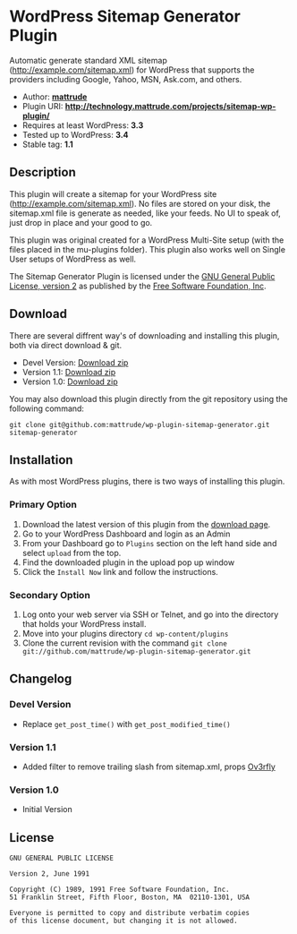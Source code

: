 # WordPress Sitemap Generator Plugin
Automatic generate standard XML sitemap (http://example.com/sitemap.xml) for WordPress that supports the providers including Google, Yahoo, MSN, Ask.com, and others.

* Author: **[mattrude](http://mattrude.com/)**
* Plugin URI: **http://technology.mattrude.com/projects/sitemap-wp-plugin/**
* Requires at least WordPress: **3.3**
* Tested up to WordPress: **3.4**
* Stable tag: **1.1**

## Description
This plugin will create a sitemap for your WordPress site (http://example.com/sitemap.xml). No files are stored on your disk, the sitemap.xml file is generate as needed, like your feeds.  No UI to speak of, just drop in place and your good to go.

This plugin was original created for a WordPress Multi-Site setup (with the files placed in the mu-plugins folder).  This plugin also works well on Single User setups of WordPress as well.

The Sitemap Generator Plugin is licensed under the [GNU General Public License, version 2](http://www.gnu.org/licenses/old-licenses/gpl-2.0.html) as published by the [Free Software Foundation, Inc](http://www.gnu.org/).

## Download
There are several diffrent way's of downloading and installing this plugin, both via direct download & git.

* Devel Version: [Download zip](https://github.com/mattrude/wp-plugin-sitemap-generator/zipball/master)
* Version 1.1: [Download zip](https://github.com/downloads/mattrude/wp-plugin-sitemap-generator/sitemap-generator.v1.1.zip)
* Version 1.0: [Download zip](https://github.com/downloads/mattrude/wp-plugin-sitemap-generator/sitemap-generator.v1.0.zip)

You may also download this plugin directly from the git repository using the following command:

    git clone git@github.com:mattrude/wp-plugin-sitemap-generator.git sitemap-generator

## Installation
As with most WordPress plugins, there is two ways of installing this plugin.

### Primary Option

1. Download the latest version of this plugin from the [download page](https://github.com/mattrude/wp-plugin-sitemap-generator/downloads).
1. Go to your WordPress Dashboard and login as an Admin
1. From your Dashboard go to `Plugins` section on the left hand side and select `upload` from the top.
1. Find the downloaded plugin in the upload pop up window
1. Click the `Install Now` link and follow the instructions.

### Secondary Option

1. Log onto your web server via SSH or Telnet, and go into the directory that holds your WordPress install.
1. Move into your plugins directory `cd wp-content/plugins`
1. Clone the current revision with the command `git clone git://github.com/mattrude/wp-plugin-sitemap-generator.git`

## Changelog

### Devel Version
* Replace `get_post_time()` with `get_post_modified_time()`

### Version 1.1
* Added filter to remove trailing slash from sitemap.xml, props [Ov3rfly](http://technology.mattrude.com/2011/10/07/wordpress-sitemap-generator-plugin/#comment-569)

### Version 1.0
* Initial Version

## License

    GNU GENERAL PUBLIC LICENSE
    
    Version 2, June 1991
    
    Copyright (C) 1989, 1991 Free Software Foundation, Inc.  
    51 Franklin Street, Fifth Floor, Boston, MA  02110-1301, USA
    
    Everyone is permitted to copy and distribute verbatim copies
    of this license document, but changing it is not allowed.
